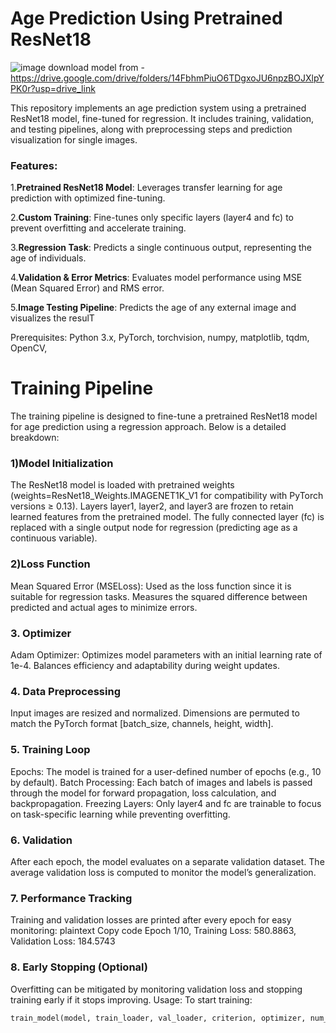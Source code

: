 # **Age Prediction Using Pretrained ResNet18**
![image](https://github.com/user-attachments/assets/996dbc61-e228-4218-919b-955a41b521c8)
download model from - https://drive.google.com/drive/folders/14FbhmPiuO6TDgxoJU6npzBOJXlpYPK0r?usp=drive_link   

This repository implements an age prediction system using a pretrained ResNet18 model, fine-tuned for regression. It includes training, validation, and testing pipelines, along with preprocessing steps and prediction visualization for single images.

### Features:

1.**Pretrained ResNet18 Model**: Leverages transfer learning for age prediction with optimized fine-tuning.

2.**Custom Training**: Fine-tunes only specific layers (layer4 and fc) to prevent overfitting and accelerate training.

3.**Regression Task**: Predicts a single continuous output, representing the age of individuals.

4.**Validation & Error Metrics**: Evaluates model performance using MSE (Mean Squared Error) and RMS error.

5.**Image Testing Pipeline**: Predicts the age of any external image and visualizes the resulT

Prerequisites:
Python 3.x,
PyTorch,
torchvision,
numpy,
matplotlib,
tqdm,
OpenCV,
# Training Pipeline
The training pipeline is designed to fine-tune a pretrained ResNet18 model for age prediction using a regression approach. Below is a detailed breakdown:

### 1)Model Initialization
The ResNet18 model is loaded with pretrained weights (weights=ResNet18_Weights.IMAGENET1K_V1 for compatibility with PyTorch versions ≥ 0.13).
Layers layer1, layer2, and layer3 are frozen to retain learned features from the pretrained model.
The fully connected layer (fc) is replaced with a single output node for regression (predicting age as a continuous variable).
###  2)Loss Function
Mean Squared Error (MSELoss):
Used as the loss function since it is suitable for regression tasks.
Measures the squared difference between predicted and actual ages to minimize errors.
### 3. Optimizer
Adam Optimizer:
Optimizes model parameters with an initial learning rate of 1e-4.
Balances efficiency and adaptability during weight updates.
### 4. Data Preprocessing
Input images are resized and normalized.
Dimensions are permuted to match the PyTorch format [batch_size, channels, height, width].
### 5. Training Loop
Epochs:
The model is trained for a user-defined number of epochs (e.g., 10 by default).
Batch Processing:
Each batch of images and labels is passed through the model for forward propagation, loss calculation, and backpropagation.
Freezing Layers:
Only layer4 and fc are trainable to focus on task-specific learning while preventing overfitting.
### 6. Validation
After each epoch, the model evaluates on a separate validation dataset.
The average validation loss is computed to monitor the model’s generalization.
### 7. Performance Tracking
Training and validation losses are printed after every epoch for easy monitoring:
plaintext
Copy code
Epoch 1/10, Training Loss: 580.8863, Validation Loss: 184.5743
### 8. Early Stopping (Optional)
Overfitting can be mitigated by monitoring validation loss and stopping training early if it stops improving.
Usage: To start training:
```python
train_model(model, train_loader, val_loader, criterion, optimizer, num_epochs=10, device=device)


